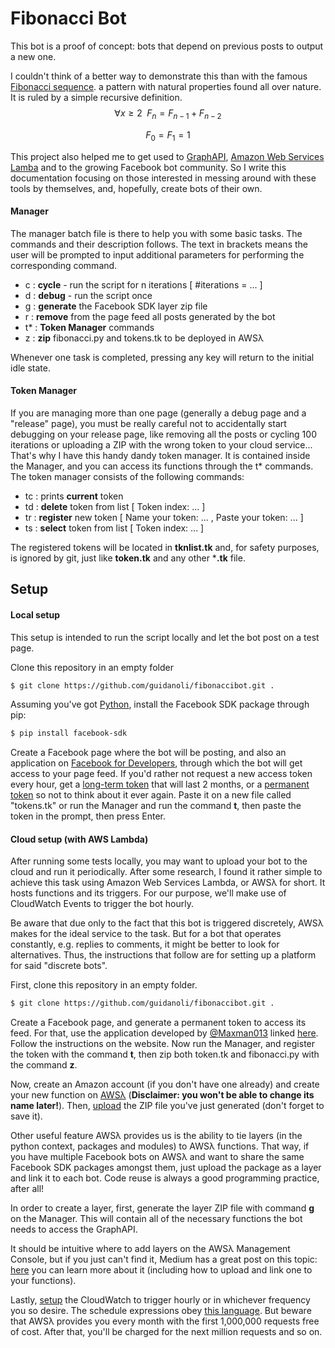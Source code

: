 # Fibonacci Bot

This bot is a proof of concept: bots that depend on previous posts to output a new one.

I couldn't think of a better way to demonstrate this than with the famous [Fibonacci sequence](https://en.wikipedia.org/wiki/Fibonacci_number). a pattern with natural properties found all over nature. It is ruled by a simple recursive definition.
$$
\forall x \ge 2\enspace F_n = F_{n-1} + F_{n-2}
$$

$$
F_0 = F_1 = 1
$$

This project also helped me to get used to [GraphAPI](https://developers.facebook.com/docs/graph-api/), [Amazon Web Services Lamba](https://aws.amazon.com/pt/lambda/) and to the growing Facebook bot community. So I write this documentation focusing on those interested in messing around with these tools by themselves, and, hopefully, create bots of their own.

#### Manager

The manager batch file is there to help you with some basic tasks. The commands and their description follows. The text in brackets means the user will be prompted to input additional parameters for performing the corresponding command.

- c : **cycle** - run the script for n iterations [ #iterations = ... ]
- d : **debug** - run the script once
- g : **generate** the Facebook SDK layer zip file
- r : **remove** from the page feed all posts generated by the bot
- t* : **Token Manager** commands
- z : **zip** fibonacci.py and tokens.tk to be deployed in AWSλ

Whenever one task is completed, pressing any key will return to the initial idle state.

#### Token Manager

If you are managing more than one page (generally a debug page and a "release" page), you must be really careful not to accidentally start debugging on your release page, like removing all the posts or cycling 100 iterations or uploading a ZIP with the wrong token to your cloud service... That's why I have this handy dandy token manager. It is contained inside the Manager, and you can access its functions through the t* commands. The token manager consists of the following commands:

- tc : prints **current** token
- td : **delete** token from list [ Token index: ... ]
- tr : **register** new token [ Name your token: ... , Paste your token: ... ]
- ts : **select** token from list [ Token index: ... ]

The registered tokens will be located in **tknlist.tk** and, for safety purposes, is ignored by git, just like **token.tk** and any other ***.tk** file.

## Setup

#### Local setup

This setup is intended to run the script locally and let the bot post on a test page.

Clone this repository in an empty folder

```bash
$ git clone https://github.com/guidanoli/fibonaccibot.git .
```

Assuming you've got [Python](https://www.python.org), install the Facebook SDK package through pip:

```bash
$ pip install facebook-sdk
```

Create a Facebook page where the bot will be posting, and also an application on [Facebook for Developers](https://developers.facebook.com/), through which the bot will get access to your page feed. If you'd rather not request a new access token every hour, get a [long-term token](https://sujipthapa.co/blog/generating-never-expiring-facebook-page-access-token) that will last 2 months, or a [permanent token](https://sujipthapa.co/blog/generating-never-expiring-facebook-page-access-token) so not to think about it ever again. Paste it on a new file called "tokens.tk" or run the Manager and run the command **t**, then paste the token in the prompt, then press Enter.

#### Cloud setup (with AWS Lambda)

After running some tests locally, you may want to upload your bot to the cloud and run it periodically. After some research, I found it rather simple to achieve this task using Amazon Web Services Lambda, or AWSλ for short. It hosts functions and its triggers. For our purpose, we'll make use of CloudWatch Events to trigger the bot hourly.

Be aware that due only to the fact that this bot is triggered discretely, AWSλ makes for the ideal service to the task. But for a bot that operates constantly, e.g. replies to comments, it might be better to look for alternatives. Thus, the instructions that follow are for setting up a platform for said "discrete bots".

First, clone this repository in an empty folder.

```bash
$ git clone https://github.com/guidanoli/fibonaccibot.git .
```

Create a Facebook page, and generate a permanent token to access its feed. For that, use the application developed by [@Maxman013](https://github.com/maxman013) linked [here](https://maxman013.github.io/token/?fbclid=IwAR25te6sYpYW_pbSRUBykdgdwHQBA3MUdhRQJp7Sq02Ok84bWQdUt5ww6v4). Follow the instructions on the website. Now run the Manager, and register the token with the command **t**, then zip both token.tk and fibonacci.py with the command **z**.

Now, create an Amazon account (if you don't have one already) and create your new function on [AWSλ](https://aws.amazon.com/pt/lambda/) (**Disclaimer: you won't be able to change its name later!**). Then, [upload](https://aws.amazon.com/pt/premiumsupport/knowledge-center/build-python-lambda-deployment-package/) the ZIP file you've just generated (don't forget to save it).

Other useful feature AWSλ provides us is the ability to tie layers (in the python context, packages and modules) to AWSλ functions. That way, if you have multiple Facebook bots on AWSλ and want to share the same Facebook SDK packages amongst them, just upload the package as a layer and link it to each bot. Code reuse is always a good programming practice, after all!

In order to create a layer, first, generate the layer ZIP file with command **g** on the Manager. This will contain all of the necessary functions the bot needs to access the GraphAPI.

It should be intuitive where to add layers on the AWSλ Management Console, but if you just can't find it, Medium has a great post on this topic: [here](https://medium.com/@adhorn/getting-started-with-aws-lambda-layers-for-python-6e10b1f9a5d) you can learn more about it (including how to upload and link one to your functions).

Lastly, [setup](https://docs.aws.amazon.com/AmazonCloudWatch/latest/events/RunLambdaSchedule.html) the CloudWatch to trigger hourly or in whichever frequency you so desire. The schedule expressions obey [this language](https://docs.aws.amazon.com/lambda/latest/dg/tutorial-scheduled-events-schedule-expressions.html). But beware that AWSλ provides you every month with the first 1,000,000 requests free of cost. After that, you'll be charged for the next million requests and so on.